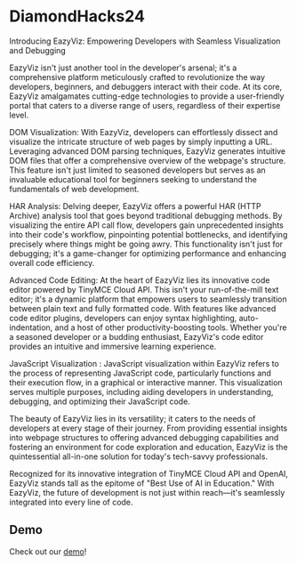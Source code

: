 # DiamondHacks24

Introducing EazyViz: Empowering Developers with Seamless Visualization and Debugging

EazyViz isn't just another tool in the developer's arsenal; it's a comprehensive platform meticulously crafted to revolutionize the way developers, beginners, and debuggers interact with their code. At its core, EazyViz amalgamates cutting-edge technologies to provide a user-friendly portal that caters to a diverse range of users, regardless of their expertise level.

DOM Visualization: With EazyViz, developers can effortlessly dissect and visualize the intricate structure of web pages by simply inputting a URL. Leveraging advanced DOM parsing techniques, EazyViz generates intuitive DOM files that offer a comprehensive overview of the webpage's structure. This feature isn't just limited to seasoned developers but serves as an invaluable educational tool for beginners seeking to understand the fundamentals of web development.

HAR Analysis: Delving deeper, EazyViz offers a powerful HAR (HTTP Archive) analysis tool that goes beyond traditional debugging methods. By visualizing the entire API call flow, developers gain unprecedented insights into their code's workflow, pinpointing potential bottlenecks, and identifying precisely where things might be going awry. This functionality isn't just for debugging; it's a game-changer for optimizing performance and enhancing overall code efficiency.

Advanced Code Editing: At the heart of EazyViz lies its innovative code editor powered by TinyMCE Cloud API. This isn't your run-of-the-mill text editor; it's a dynamic platform that empowers users to seamlessly transition between plain text and fully formatted code. With features like advanced code editor plugins, developers can enjoy syntax highlighting, auto-indentation, and a host of other productivity-boosting tools. Whether you're a seasoned developer or a budding enthusiast, EazyViz's code editor provides an intuitive and immersive learning experience.

JavaScript Visualization : JavaScript visualization within EazyViz refers to the process of representing JavaScript code, particularly functions and their execution flow, in a graphical or interactive manner. This visualization serves multiple purposes, including aiding developers in understanding, debugging, and optimizing their JavaScript code.

The beauty of EazyViz lies in its versatility; it caters to the needs of developers at every stage of their journey. From providing essential insights into webpage structures to offering advanced debugging capabilities and fostering an environment for code exploration and education, EazyViz is the quintessential all-in-one solution for today's tech-savvy professionals.

Recognized for its innovative integration of TinyMCE Cloud API and OpenAI, EazyViz stands tall as the epitome of "Best Use of AI in Education." With EazyViz, the future of development is not just within reach—it's seamlessly integrated into every line of code.

## Demo

Check out our [demo](https://www.youtube.com/watch?v=your-video-id)!
